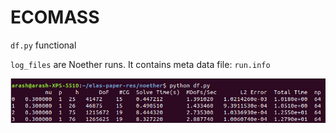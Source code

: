 # ECOMASS

`df.py` functional

`log_files` are Noether runs. It contains meta data file: `run.info`

![plot](df-res.png)
